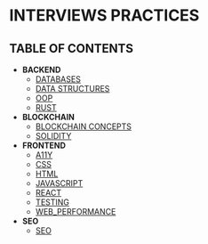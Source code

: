 # INTERVIEWS PRACTICES

## TABLE OF CONTENTS

- **BACKEND**
  - [DATABASES](./DATABASES.md)
  - [DATA STRUCTURES](./DATA-STRUCTURES.md)
  - [OOP](./OOP.md)
  - [RUST](./RUST.md)
- **BLOCKCHAIN**
  - [BLOCKCHAIN CONCEPTS](./BLOCKCHAIN-CONCEPTS.md)
  - [SOLIDITY](./SOLIDITY.md)
- **FRONTEND**
  - [A11Y](./A11Y.md)
  - [CSS](./CSS.md)
  - [HTML](./HTML.md)
  - [JAVASCRIPT](./JAVASCRIPT.md)
  - [REACT](./REACT.md)
  - [TESTING](./TESTING.md)
  - [WEB_PERFORMANCE](./WEB_PERFORMANCE.md)
- **SEO**
  - [SEO](./SEO.md)
